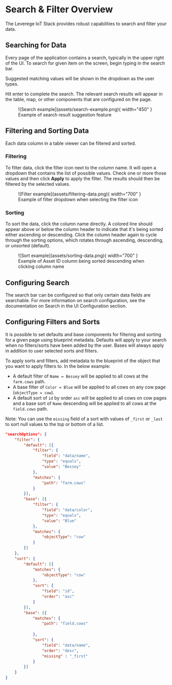 # Search & Filter Overview

The Leverege IoT Stack provides robust capabilities to search and filter your data.

## Searching for Data

Every page of the application contains a search, typically in the upper right of the UI. To search for given item on the screen, begin typing in the search bar.

Suggested matching values will be shown in the dropdown as the user types.

Hit enter to complete the search. The relevant search results will appear in the table, map, or other components that are configured on the page.

<figure markdown>
![Search example](assets/search-example.png){ width="450" }
  <figcaption>Example of search result suggestion feature</figcaption>
</figure>

## Filtering and Sorting Data

Each data column in a table viewer can be filtered and sorted.

### Filtering
To filter data, click the filter icon next to the column name. It will open a dropdown that contains the list of possible values. Check one or more those values and then click **Apply** to apply the filter. The results should then be filtered by the selected values.

<figure markdown>
![Filter example](assets/filtering-data.png){ width="700" }
  <figcaption>Example of filter dropdown when selecting the filter icon</figcaption>
</figure>

### Sorting
To sort the data, click the column name directly. A colored line should appear above or below the column header to indicate that it's being sorted either ascending or descending. Click the column header again to cycle through the sorting options, which rotates through ascending, descending, or unsorted (default).

<figure markdown>
![Sort example](assets/sorting-data.png){ width="700" }
  <figcaption>Example of Asset ID column being sorted descending when clicking column name</figcaption>
</figure>



## Configuring Search

The search bar can be configured so that only certain data fields are searchable. For more information on search configuration, see the documentation on Search in the UI Configuration section.

## Configuring Filters and Sorts

It is possible to set defaults and base components for filtering and sorting for a given page using blueprint metadata. Defaults will apply to your search when no filters/sorts have been added by the user. Bases will always apply in addition to user selected sorts and filters.

To apply sorts and filters, add metadata to the blueprint of the object that you want to apply filters to. In the below example:

* A default filter of `Name = Bessey` will be applied to all cows at the `farm.cows` path. 
* A base filter of `Color = Blue` will be applied to all cows on any cow page (`objectType = cow`). 
* A default sort of `id` by order `asc` will be applied to all cows on cow pages and a base sort of `Name` descending will be applied to all cows at the `field.cows` path. 

Note: You can use the `missing` field of a sort with values of `_first` or `_last` to sort null values to the top or bottom of a list.



``` json
"searchOptions": {
	"filter": {
    	"default": [{
			"filter": {
				"field": "data/name",
				"type": "equals",
				"value": "Bessey"
			},
			"matches": {
				"path": "farm.cows"
			}
		}],
		"base": [{
			"filter": {
				"field": "data/color",
				"type": "equals",
				"value": "Blue"
			},
			"matches": {
				"objectType": "cow"
			}
		}]
	},
	"sort": {
		"default": [{
			"matches": {
				"objectType": "cow"
			},
			"sort": {
				"field": "id",
				"order": "asc"
			}
		}],
		"base": [{
			"matches": {
				"path": "field.cows"

			},
			"sort": {
				"field": "data/name",
				"order": "desc",
				"missing" : "_first"
			}
		}]
	}
}
```